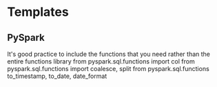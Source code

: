 # Templates

## PySpark

It's good practice to include the functions that you need rather than the entire functions library
    from pyspark.sql.functions import col
    from pyspark.sql.functions import coalesce, split
    from pyspark.sql.functions to_timestamp, to_date, date_format

